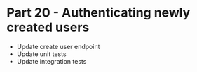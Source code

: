 # Part 20 - Authenticating newly created users

- Update create user endpoint
- Update unit tests
- Update integration tests